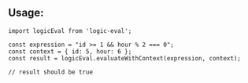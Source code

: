 ## Usage:

    import logicEval from 'logic-eval';

    const expression = "id >= 1 && hour % 2 === 0";
    const context = { id: 5, hour: 6 };
    const result = logicEval.evaluateWithContext(expression, context);
    
    // result should be true